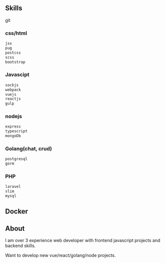 
## Skills

git

### css/html
```BASH
jsx
pug
postcss
scss
bootstrap
```
### Javascipt
```BASH
sockjs
webpack
vuejs
reactjs
gulp
```
### nodejs
```BASH
express
typescript
mongoDb
```
### Golang(chat, crud)
```BASH
postgresql
gorm
```
### PHP
```BASH
laravel
slim
mysql
```

## Docker 

## About

I am over 3 experience web developer with frontend javascript projects and backend skills.

Want to develop new  vue/react/golang/node projects.



